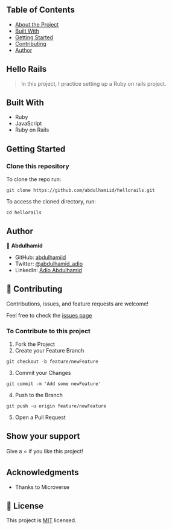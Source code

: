 ## Table of Contents

* [About the Project](#hello-rails)
* [Built With](#built-with)
* [Getting Started](#getting-started)
* [Contributing](#🤝-contributing)
* [Author](#author)

## Hello Rails
> In this project, I practice setting up a Ruby on rails project.

## Built With

- Ruby
- JavaScript
- Ruby on Rails

## Getting Started

### Clone this repository

To clone the repo run:
```
git clone https://github.com/abdulhamiid/hellorails.git
```
To access the cloned directory, run:
```
cd hellorails
```

## Author

👤 **Abdulhamid**

- GitHub: [abdulhamiid](https://github.com/abdulhamiid)
- Twitter: [@abdulhamid_adio](https://twitter.com/abdulhamid_adio)
- LinkedIn: [Adio Abdulhamid](https://linkedin.com/)

## 🤝 Contributing

Contributions, issues, and feature requests are welcome!

Feel free to check the [issues page](../../issues)

### To Contribute to this project
1. Fork the Project
2. Create your Feature Branch
```
git checkout -b feature/newFeature
```
3. Commit your Changes 
```
git commit -m 'Add some newFeature'
```
4. Push to the Branch 
```
git push -u origin feature/newFeature
```
5. Open a Pull Request

## Show your support

Give a ⭐️ if you like this project!

## Acknowledgments

- Thanks to Microverse

## 📝 License

This project is [MIT](./MIT.md) licensed.